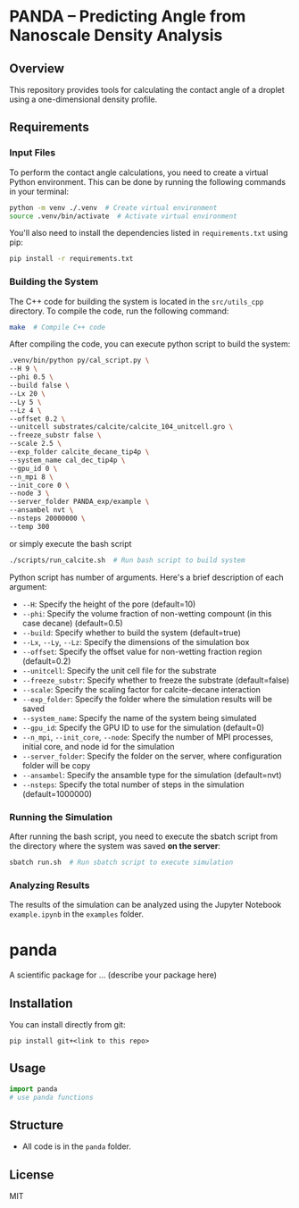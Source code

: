 # PANDA – Predicting Angle from Nanoscale Density Analysis

## Overview

This repository provides tools for calculating the contact angle of a droplet using a one-dimensional density profile.

## Requirements

### Input Files

To perform the contact angle calculations, you need to create a virtual Python environment. This can be done by running the following commands in your terminal:

```bash
python -m venv ./.venv  # Create virtual environment
source .venv/bin/activate  # Activate virtual environment
```

You'll also need to install the dependencies listed in `requirements.txt` using pip:
```bash
pip install -r requirements.txt
```

### Building the System

The C++ code for building the system is located in the `src/utils_cpp` directory. To compile the code, run the following command:

```bash
make  # Compile C++ code
```

After compiling the code, you can execute python script to build the system:

```bash
.venv/bin/python py/cal_script.py \
--H 9 \
--phi 0.5 \
--build false \
--Lx 20 \
--Ly 5 \
--Lz 4 \
--offset 0.2 \
--unitcell substrates/calcite/calcite_104_unitcell.gro \
--freeze_substr false \
--scale 2.5 \
--exp_folder calcite_decane_tip4p \
--system_name cal_dec_tip4p \
--gpu_id 0 \
--n_mpi 8 \
--init_core 0 \
--node 3 \
--server_folder PANDA_exp/example \
--ansambel nvt \
--nsteps 20000000 \
--temp 300
```

or simply execute the bash script

```bash
./scripts/run_calcite.sh  # Run bash script to build system
```

Python script has number of arguments. Here's a brief description of each argument:

*   `--H`: Specify the height of the pore (default=10)
*   `--phi`: Specify the volume fraction of non-wetting compount (in this case decane) (default=0.5)
*   `--build`: Specify whether to build the system (default=true)
*   `--Lx`, `--Ly`, `--Lz`: Specify the dimensions of the simulation box
*   `--offset`: Specify the offset value for non-wetting fraction region (default=0.2)
*   `--unitcell`: Specify the unit cell file for the substrate
*   `--freeze_substr`: Specify whether to freeze the substrate (default=false)
*   `--scale`: Specify the scaling factor for calcite-decane interaction
*   `--exp_folder`: Specify the folder where the simulation results will be saved
*   `--system_name`: Specify the name of the system being simulated
*   `--gpu_id`: Specify the GPU ID to use for the simulation (default=0)
*   `--n_mpi`, `--init_core`, `--node`: Specify the number of MPI processes, initial core, and node id for the simulation
*   `--server_folder`: Specify the folder on the server, where configuration folder will be copy
*   `--ansambel`: Specify the ansamble type for the simulation (default=nvt)
*   `--nsteps`: Specify the total number of steps in the simulation (default=1000000)

### Running the Simulation

After running the bash script, you need to execute the sbatch script from the directory where the system was saved **on the server**:

```bash
sbatch run.sh  # Run sbatch script to execute simulation
```

### Analyzing Results

The results of the simulation can be analyzed using the Jupyter Notebook `example.ipynb` in the `examples` folder.

# panda

A scientific package for ... (describe your package here)

## Installation

You can install directly from git:

```
pip install git+<link to this repo>
```

## Usage

```python
import panda
# use panda functions
```

## Structure
- All code is in the `panda` folder.

## License
MIT


